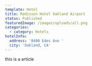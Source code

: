```yaml
---
template: Hotel
title: Radisson Hotel Oakland Airport
status: Published
featuredImage: /images/uploads/all.png
categories:
  - category: Hotels
hotelInfo:
  address: '8400 Edes Ave '
  city: 'Oakland, CA'
---
```


this is a article
